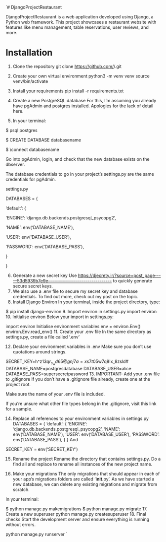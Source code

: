 `# DjangoProjectRestaurant

DjangoProjectRestaurant is a web application developed using Django, a Python web framework. This project showcases a
restaurant website with features like menu management, table reservations, user reviews, and more.

# Installation

1. Clone the repository
   git clone https://github.com/<username>/<forked-repo>.git
2. Create your own virtual environment
   python3 -m venv venv
   source venv/bin/activate
3. Install your requirements
   pip install -r requirements.txt
4. Create a new PostgreSQL database
   For this, I’m assuming you already have pgAdmin and postgres installed. Apologies for the lack of detail here.

5. In your terminal:

$ psql postgres

$ CREATE DATABASE databasename

$ \connect databasename

Go into pgAdmin, login, and check that the new database exists on the dbserver.

The database credentials to go in your project’s settings.py are the same credentials for pgAdmin.

settings.py

DATABASES = {

‘default’: {

‘ENGINE’: ‘django.db.backends.postgresql_psycopg2’,

‘NAME’: env(‘DATABASE_NAME’),

‘USER’: env(‘DATABASE_USER’),

‘PASSWORD’: env(‘DATABASE_PASS’),

}

}

6. Generate a new secret key
   Use https://djecrety.ir/?source=post_page-----53d5939b7e9e-------------------------------- to quickly generate secure
   secret keys.
7. We also use a .env file to secure my secret key and database credentials. To find out more, check out my post on the
   topic.
8. Install Django Environ
In your terminal, inside the project directory, type:

$ pip install django-environ
9. Import environ in settings.py
import environ
10. Initialise environ
Below your import in settings.py:

import environ
Initialise environment variables
env = environ.Env()
environ.Env.read_env()
11. Create your .env file
In the same directory as settings.py, create a file called ‘.env’


12. Declare your environment variables in .env
Make sure you don’t use quotations around strings.

SECRET_KEY=h^z13$qr_s_wd65@gnj7a=xs7t05$w7q8!x_8zsld#
DATABASE_NAME=postgresdatabase
DATABASE_USER=alice
DATABASE_PASS=supersecretpassword
13. IMPORTANT: Add your .env file to .gitignore
If you don’t have a .gitignore file already, create one at the project root.

Make sure the name of your .env file is included.

If you’re unsure what other file types belong in the .gitignore, visit this link for a sample.

14. Replace all references to your environment variables in settings.py
DATABASES = {
‘default’: {
‘ENGINE’: ‘django.db.backends.postgresql_psycopg2’,
‘NAME’: env(‘DATABASE_NAME’),
‘USER’: env(‘DATABASE_USER’),
‘PASSWORD’: env(‘DATABASE_PASS’),
}
}
And

SECRET_KEY = env(‘SECRET_KEY’)

15. Rename the project
Rename the directory that contains settings.py. Do a find all and replace to rename all instances of the new project name.

16. Make your migrations
The only migrations that should appear in each of your app’s migrations folders are called ‘__init__.py’. As we have started a new database, we can delete any existing migrations and migrate from scratch.

In your terminal:

$ python manage.py makemigrations
$ python manage.py migrate
17. Create a new superuser
python manage.py createsuperuser
18. Final checks
Start the development server and ensure everything is running without errors.

python manage.py runserver
`